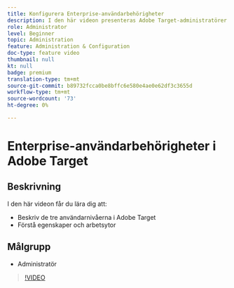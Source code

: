 ```yaml
---
title: Konfigurera Enterprise-användarbehörigheter
description: I den här videon presenteras Adobe Target-administratörer för användarbehörigheter, egenskaper och arbetsytor. I den här videon får du lära dig mer om de olika användarnivåerna och hur du använder egenskaper och arbetsytor för att styra användaråtkomsten.
role: Administrator
level: Beginner
topic: Administration
feature: Administration & Configuration
doc-type: feature video
thumbnail: null
kt: null
badge: premium
translation-type: tm+mt
source-git-commit: b89732fcca0be8bffc6e580e4ae0e62df3c3655d
workflow-type: tm+mt
source-wordcount: '73'
ht-degree: 0%

---
```



# Enterprise-användarbehörigheter i Adobe Target

## Beskrivning

I den här videon får du lära dig att:

* Beskriv de tre användarnivåerna i Adobe Target
* Förstå egenskaper och arbetsytor

## Målgrupp

* Administratör

>[!VIDEO](https://video.tv.adobe.com/v/19042/?quality=12)